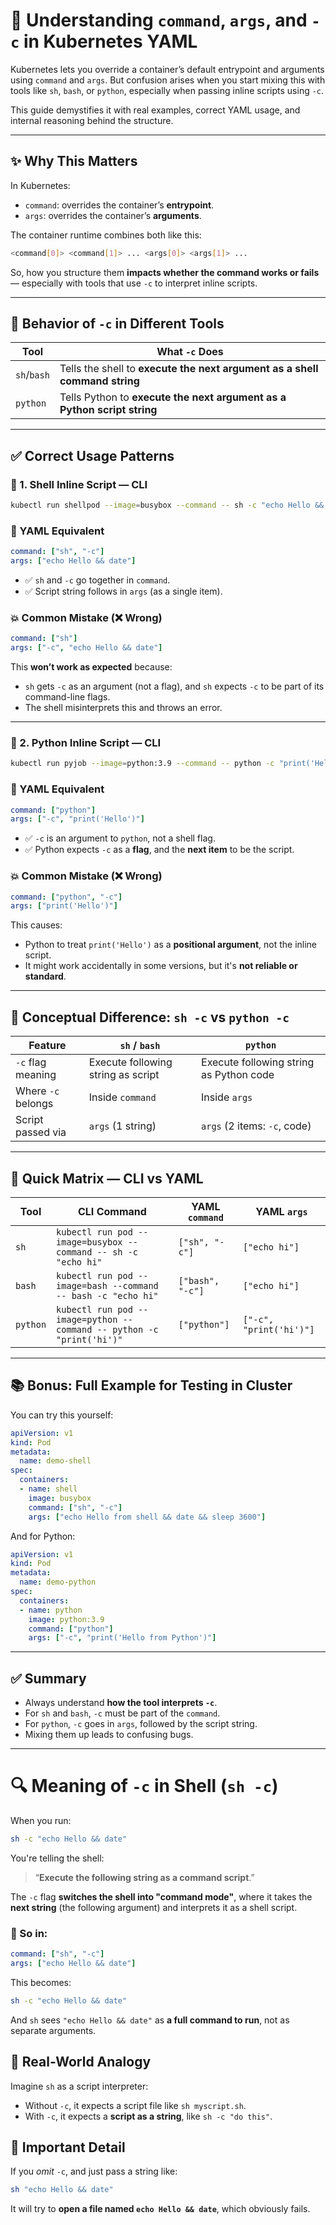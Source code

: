 # 🧠 Understanding `command`, `args`, and `-c` in Kubernetes YAML

Kubernetes lets you override a container’s default entrypoint and arguments using `command` and `args`. But confusion arises when you start mixing this with tools like `sh`, `bash`, or `python`, especially when passing inline scripts using `-c`.

This guide demystifies it with real examples, correct YAML usage, and internal reasoning behind the structure.

---

## ✨ Why This Matters

In Kubernetes:

- `command`: overrides the container’s **entrypoint**.
- `args`: overrides the container’s **arguments**.

The container runtime combines both like this:

```bash
<command[0]> <command[1]> ... <args[0]> <args[1]> ...
```

So, how you structure them **impacts whether the command works or fails** — especially with tools that use `-c` to interpret inline scripts.

---

## 🧪 Behavior of `-c` in Different Tools

| Tool     | What `-c` Does                                                             |
|----------|----------------------------------------------------------------------------|
| `sh`/`bash` | Tells the shell to **execute the next argument as a shell command string** |
| `python` | Tells Python to **execute the next argument as a Python script string**     |

---

## ✅ Correct Usage Patterns

### 🔹 1. Shell Inline Script — CLI

```bash
kubectl run shellpod --image=busybox --command -- sh -c "echo Hello && date"
```

### 📄 YAML Equivalent

```yaml
command: ["sh", "-c"]
args: ["echo Hello && date"]
```

- ✅ `sh` and `-c` go together in `command`.
- ✅ Script string follows in `args` (as a single item).

### 💥 Common Mistake (❌ Wrong)

```yaml
command: ["sh"]
args: ["-c", "echo Hello && date"]
```

This **won’t work as expected** because:
- `sh` gets `-c` as an argument (not a flag), and `sh` expects `-c` to be part of its command-line flags.
- The shell misinterprets this and throws an error.

---

### 🔹 2. Python Inline Script — CLI

```bash
kubectl run pyjob --image=python:3.9 --command -- python -c "print('Hello')"
```

### 📄 YAML Equivalent

```yaml
command: ["python"]
args: ["-c", "print('Hello')"]
```

- ✅ `-c` is an argument to `python`, not a shell flag.
- ✅ Python expects `-c` as a **flag**, and the **next item** to be the script.

### 💥 Common Mistake (❌ Wrong)

```yaml
command: ["python", "-c"]
args: ["print('Hello')"]
```

This causes:
- Python to treat `print('Hello')` as a **positional argument**, not the inline script.
- It might work accidentally in some versions, but it's **not reliable or standard**.

---

## 🧠 Conceptual Difference: `sh -c` vs `python -c`

| Feature             | `sh` / `bash`                   | `python`                    |
|---------------------|----------------------------------|-----------------------------|
| `-c` flag meaning   | Execute following string as script | Execute following string as Python code |
| Where `-c` belongs  | Inside `command`                 | Inside `args`              |
| Script passed via   | `args` (1 string)                | `args` (2 items: `-c`, code) |

---

## 🧪 Quick Matrix — CLI vs YAML

| Tool     | CLI Command                                                                 | YAML `command`                | YAML `args`                        |
|----------|------------------------------------------------------------------------------|-------------------------------|------------------------------------|
| `sh`     | `kubectl run pod --image=busybox --command -- sh -c "echo hi"`              | `["sh", "-c"]`                | `["echo hi"]`                      |
| `bash`   | `kubectl run pod --image=bash --command -- bash -c "echo hi"`               | `["bash", "-c"]`              | `["echo hi"]`                      |
| `python` | `kubectl run pod --image=python --command -- python -c "print('hi')"`       | `["python"]`                  | `["-c", "print('hi')"]`            |

---

## 📚 Bonus: Full Example for Testing in Cluster

You can try this yourself:

```yaml
apiVersion: v1
kind: Pod
metadata:
  name: demo-shell
spec:
  containers:
  - name: shell
    image: busybox
    command: ["sh", "-c"]
    args: ["echo Hello from shell && date && sleep 3600"]
```

And for Python:

```yaml
apiVersion: v1
kind: Pod
metadata:
  name: demo-python
spec:
  containers:
  - name: python
    image: python:3.9
    command: ["python"]
    args: ["-c", "print('Hello from Python')"]
```

---

## ✅ Summary

- Always understand **how the tool interprets `-c`**.
- For `sh` and `bash`, `-c` must be part of the `command`.
- For `python`, `-c` goes in `args`, followed by the script string.
- Mixing them up leads to confusing bugs.

---

# 🔍 Meaning of `-c` in Shell (`sh -c`)

When you run:

```bash
sh -c "echo Hello && date"
```

You're telling the shell:

> “**Execute the following string as a command script**.”

The `-c` flag **switches the shell into "command mode"**, where it takes the **next string** (the following argument) and interprets it as a shell script.

### 🧠 So in:

```yaml
command: ["sh", "-c"]
args: ["echo Hello && date"]
```

This becomes:

```bash
sh -c "echo Hello && date"
```

And `sh` sees `"echo Hello && date"` as **a full command to run**, not as separate arguments.

## 🧪 Real-World Analogy

Imagine `sh` as a script interpreter:

- Without `-c`, it expects a script file like `sh myscript.sh`.
- With `-c`, it expects a **script as a string**, like `sh -c "do this"`.

## 🧠 Important Detail

If you *omit* `-c`, and just pass a string like:

```bash
sh "echo Hello && date"
```

It will try to **open a file named `echo Hello && date`**, which obviously fails.